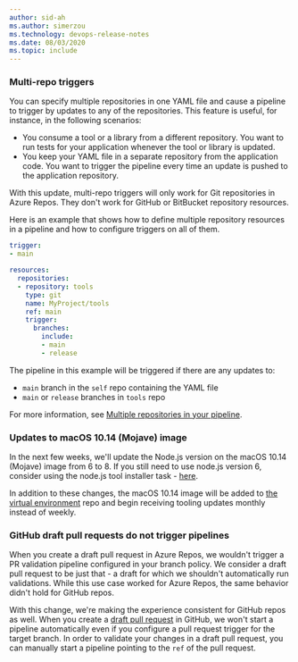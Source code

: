 ```yaml
---
author: sid-ah
ms.author: simerzou
ms.technology: devops-release-notes
ms.date: 08/03/2020
ms.topic: include
---
```


### Multi-repo triggers

You can specify multiple repositories in one YAML file and cause a pipeline to trigger by updates to any of the repositories. This feature is useful, for instance, in the following scenarios:

- You consume a tool or a library from a different repository. You want to run tests for your application whenever the tool or library is updated.
- You keep your YAML file in a separate repository from the application code. You want to trigger the pipeline every time an update is pushed to the application repository.

With this update, multi-repo triggers will only work for Git repositories in Azure Repos. They don't work for GitHub or BitBucket repository resources.

Here is an example that shows how to define multiple repository resources in a pipeline and how to configure triggers on all of them.

```yaml
trigger:
- main

resources:
  repositories:
  - repository: tools
    type: git
    name: MyProject/tools
    ref: main
    trigger:
      branches:
        include:
        - main
        - release
```

The pipeline in this example will be triggered if there are any updates to:
- `main` branch in the `self` repo containing the YAML file
- `main` or `release` branches in `tools` repo

For more information, see [Multiple repositories in your pipeline](https://docs.microsoft.com/azure/devops/pipelines/repos/multi-repo-checkout?view=azure-devops).
    
### Updates to  macOS 10.14 (Mojave) image 

In the next few weeks, we'll update the Node.js version on the macOS 10.14 (Mojave) image from 6 to 8. If you still need to use node.js version 6, consider using the node.js tool installer task - [here](https://docs.microsoft.com/azure/devops/pipelines/tasks/tool/node-js?view=azure-devops). 

In addition to these changes, the macOS 10.14 image will be added to [the virtual environment](https://github.com/actions/virtual-environments/tree/master/images) repo and begin receiving tooling updates monthly instead of weekly.
    
### GitHub draft pull requests do not trigger pipelines

When you create a draft pull request in Azure Repos, we wouldn't trigger a PR validation pipeline configured in your branch policy. We consider a draft pull request to be just that - a draft for which we shouldn't automatically run validations. While this use case worked for Azure Repos, the same behavior didn't hold for GitHub repos. 

With this change, we're making the experience consistent for GitHub repos as well. When you create a [draft pull request](https://docs.github.com/github/collaborating-with-issues-and-pull-requests/about-pull-requests#draft-pull-requests) in GitHub, we won't start a pipeline automatically even if you configure a pull request trigger for the target branch. In order to validate your changes in a draft pull request, you can manually start a pipeline pointing to the `ref` of the pull request.

    

